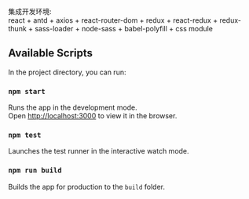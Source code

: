 集成开发环境:<br>
react + antd + axios + react-router-dom + redux + react-redux + redux-thunk + sass-loader + node-sass + babel-polyfill + css module

## Available Scripts

In the project directory, you can run:

### `npm start`

Runs the app in the development mode.<br>
Open [http://localhost:3000](http://localhost:3000) to view it in the browser.

### `npm test`

Launches the test runner in the interactive watch mode.

### `npm run build`

Builds the app for production to the `build` folder.

